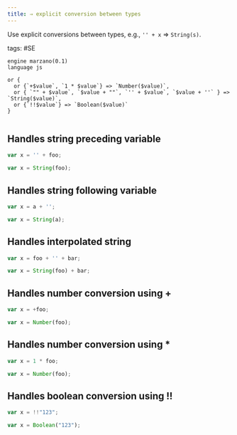 ```yaml
---
title: ⇒ explicit conversion between types
---
```


Use explicit conversions between types, e.g., `'' + x` => `String(s)`.

tags: #SE

```grit
engine marzano(0.1)
language js

or {
  or {`+$value`, `1 * $value`} => `Number($value)`,
  or { `"" + $value`, `$value + ""`, `'' + $value`, `$value + ''` } => `String($value)`,
  or {`!!$value`} => `Boolean($value)`
}
```

```

```

## Handles string preceding variable

```javascript
var x = '' + foo;
```

```typescript
var x = String(foo);
```

## Handles string following variable

```javascript
var x = a + '';
```

```typescript
var x = String(a);
```

## Handles interpolated string

```javascript
var x = foo + '' + bar;
```

```typescript
var x = String(foo) + bar;
```

## Handles number conversion using +

```javascript
var x = +foo;
```

```typescript
var x = Number(foo);
```

## Handles number conversion using \*

```javascript
var x = 1 * foo;
```

```typescript
var x = Number(foo);
```

## Handles boolean conversion using !!

```javascript
var x = !!"123";
```

```typescript
var x = Boolean("123");
```
